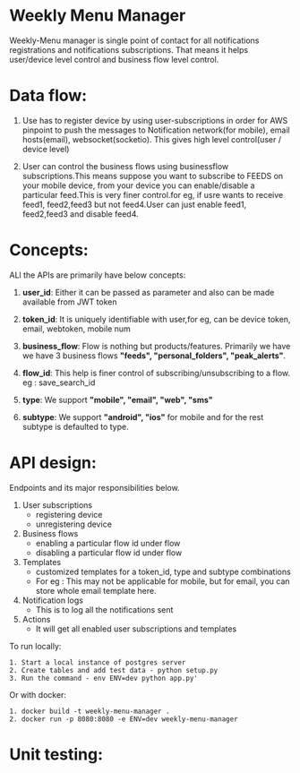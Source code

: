 Weekly Menu Manager
====================================

Weekly-Menu manager is single point of contact for all notifications registrations and notifications subscriptions.
That means it helps user/device level control and business flow level control.


Data flow:
===========

1. Use has to register device by using user-subscriptions in order for AWS pinpoint to push the messages to Notification network(for mobile), email hosts(email), websocket(socketio). This gives high level control(user / device level)

2.  User can control the business flows using businessflow subscriptions.This means suppose you want to subscribe to FEEDS on your mobile device, from your device you can enable/disable a particular feed.This is very finer control.for eg, if usre wants to receive feed1, feed2,feed3 but not feed4.User can just enable feed1, feed2,feed3 and disable feed4.

Concepts:
=========
ALl the APIs are primarily have below concepts:

1. **user_id**: Either it can be passed as parameter and also can be made available from JWT token

2. **token_id**: It is uniquely identifiable with user,for eg, can be device token, email, webtoken, mobile num

3. **business_flow**: Flow is nothing but products/features. Primarily we have we have 3 business flows **"feeds", "personal_folders", "peak_alerts"**.
4. **flow_id**: This help is finer control of subscribing/unsubscribing to a flow. eg : save_search_id
5. **type**:  We support **"mobile", "email", "web", "sms"**
6. **subtype**: We support **"android", "ios"** for mobile and for the rest subtype is defaulted to type.


API design:
===========
Endpoints and its major responsibilities below.
1. User subscriptions
    - registering device
    - unregistering device
2. Business flows
    - enabling a particular flow id under flow
    - disabling a particular flow id under flow
3. Templates
    - customized templates for a token_id, type and subtype combinations
    - For eg : This may not be applicable for mobile, but for email, you can store whole email template here.
4. Notification logs
    - This is to log all the notifications sent
5. Actions
     - It will get all enabled user subscriptions and templates

To run locally:

```
1. Start a local instance of postgres server
2. Create tables and add test data - python setup.py
3. Run the command - env ENV=dev python app.py'
```

Or with docker:

```
1. docker build -t weekly-menu-manager .
2. docker run -p 8080:8080 -e ENV=dev weekly-menu-manager
```

Unit testing:
==============
